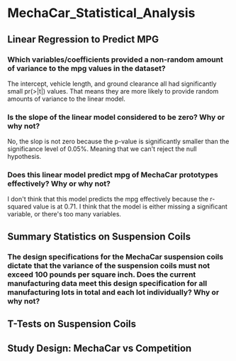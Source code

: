 # MechaCar_Statistical_Analysis

## Linear Regression to Predict MPG
### Which variables/coefficients provided a non-random amount of variance to the mpg values in the dataset?
The intercept, vehicle length, and ground clearance all had significantly small pr(>|t|) values. That means they are more likely to provide random amounts of variance to the linear model. 
### Is the slope of the linear model considered to be zero? Why or why not?
No, the slop is not zero because the p-value is significantly smaller than the significance level of 0.05%. Meaning that we can't reject the null hypothesis.
### Does this linear model predict mpg of MechaCar prototypes effectively? Why or why not?
I don't think that this model predicts the mpg effectively because the r-squared value is at 0.71. I think that the model is either missing a significant variable, or there's too many variables.

## Summary Statistics on Suspension Coils
### The design specifications for the MechaCar suspension coils dictate that the variance of the suspension coils must not exceed 100 pounds per square inch. Does the current manufacturing data meet this design specification for all manufacturing lots in total and each lot individually? Why or why not?


## T-Tests on Suspension Coils

## Study Design: MechaCar vs Competition
